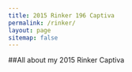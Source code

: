 ```yaml
---
title: 2015 Rinker 196 Captiva
permalink: /rinker/
layout: page
sitemap: false 
---
```



##All about my 2015 Rinker Captiva